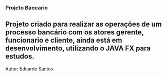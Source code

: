 ### Projeto Bancario

## Projeto criado para realizar as operações de um processo bancário com os atores gerente, funcionario e cliente, ainda está em desenvolvimento, utilizando o JAVA FX para estudos.

Autor: Eduardo Santos
